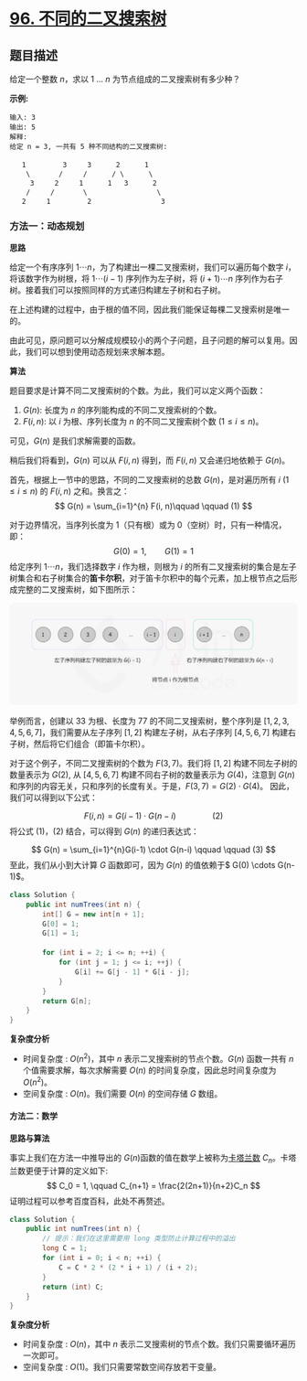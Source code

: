 # [96. 不同的二叉搜索树](https://leetcode-cn.com/problems/unique-binary-search-trees/)

## 题目描述

给定一个整数 *n*，求以 1 ... *n* 为节点组成的二叉搜索树有多少种？

**示例:**

```
输入: 3
输出: 5
解释:
给定 n = 3, 一共有 5 种不同结构的二叉搜索树:

   1         3     3      2      1
    \       /     /      / \      \
     3     2     1      1   3      2
    /     /       \                 \
   2     1         2                 3
```

### 方法一：动态规划

**思路**

给定一个有序序列 $1 \cdots n$，为了构建出一棵二叉搜索树，我们可以遍历每个数字 $i$，将该数字作为树根，将 $1 \cdots (i-1)$ 序列作为左子树，将 $(i+1) \cdots n$ 序列作为右子树。接着我们可以按照同样的方式递归构建左子树和右子树。

在上述构建的过程中，由于根的值不同，因此我们能保证每棵二叉搜索树是唯一的。

由此可见，原问题可以分解成规模较小的两个子问题，且子问题的解可以复用。因此，我们可以想到使用动态规划来求解本题。

**算法**

题目要求是计算不同二叉搜索树的个数。为此，我们可以定义两个函数：

1.  $G(n)$: 长度为 $n$ 的序列能构成的不同二叉搜索树的个数。
2.  $F(i, n)$: 以 $i$ 为根、序列长度为 $n$ 的不同二叉搜索树个数 ($1 \leq i \leq n$)。

可见，$G(n)$ 是我们求解需要的函数。

稍后我们将看到，$G(n)$ 可以从 $F(i, n)$ 得到，而 $F(i, n)$ 又会递归地依赖于 $G(n)$。

首先，根据上一节中的思路，不同的二叉搜索树的总数 $G(n)$，是对遍历所有 $i$ ($1 \le i \le n$) 的 $F(i, n)$ 之和。换言之：
$$
G(n) = \sum_{i=1}^{n} F(i, n)\qquad \qquad (1)
$$


对于边界情况，当序列长度为 1（只有根）或为 0（空树）时，只有一种情况，即：
$$
G(0) = 1, \qquad G(1) = 1
$$
给定序列 $1 \cdots n$，我们选择数字 $i$ 作为根，则根为 $i$ 的所有二叉搜索树的集合是左子树集合和右子树集合的**笛卡尔积**，对于笛卡尔积中的每个元素，加上根节点之后形成完整的二叉搜索树，如下图所示：

![fig1](img/96-1.png)

举例而言，创建以 33 为根、长度为 77 的不同二叉搜索树，整个序列是 $[1, 2, 3, 4, 5, 6, 7]$，我们需要从左子序列 $[1, 2]$ 构建左子树，从右子序列 $[4, 5, 6, 7]$ 构建右子树，然后将它们组合（即笛卡尔积）。

对于这个例子，不同二叉搜索树的个数为 $F(3, 7)$。我们将 $[1,2]$ 构建不同左子树的数量表示为 $G(2)$, 从 $[4, 5, 6, 7]$ 构建不同右子树的数量表示为 $G(4)$，注意到 $G(n)$ 和序列的内容无关，只和序列的长度有关。于是，$F(3,7) = G(2) \cdot G(4)$。 因此，我们可以得到以下公式：

$$
F(i, n) = G(i-1) \cdot G(n-i) \qquad \qquad (2)
$$
将公式 $(1)$，$(2)$ 结合，可以得到 $G(n)$ 的递归表达式：

$$
G(n) = \sum_{i=1}^{n}G(i-1) \cdot G(n-i) \qquad \qquad (3)
$$
至此，我们从小到大计算 $G$ 函数即可，因为 $G(n)$ 的值依赖于$ G(0) \cdots G(n-1)$。

```java
class Solution {
    public int numTrees(int n) {
        int[] G = new int[n + 1];
        G[0] = 1;
        G[1] = 1;

        for (int i = 2; i <= n; ++i) {
            for (int j = 1; j <= i; ++j) {
                G[i] += G[j - 1] * G[i - j];
            }
        }
        return G[n];
    }
}
```

**复杂度分析**

-   时间复杂度 : $O(n^2)$，其中 $n$ 表示二叉搜索树的节点个数。$G(n)$ 函数一共有 $n$ 个值需要求解，每次求解需要 $O(n)$ 的时间复杂度，因此总时间复杂度为 $O(n^2)$。
-   空间复杂度 : $O(n)$。我们需要 $O(n)$ 的空间存储 $G$ 数组。

#### 方法二：数学

**思路与算法**

事实上我们在方法一中推导出的 $G(n)$函数的值在数学上被称为[卡塔兰数](https://baike.baidu.com/item/catalan/7605685?fr=aladdin) $C_n$。卡塔兰数更便于计算的定义如下:
$$
C_0 = 1, \qquad C_{n+1} = \frac{2(2n+1)}{n+2}C_n
$$
证明过程可以参考百度百科，此处不再赘述。

```java
class Solution {
    public int numTrees(int n) {
        // 提示：我们在这里需要用 long 类型防止计算过程中的溢出
        long C = 1;
        for (int i = 0; i < n; ++i) {
            C = C * 2 * (2 * i + 1) / (i + 2);
        }
        return (int) C;
    }
}
```

**复杂度分析**

-   时间复杂度 : $O(n)$，其中 $n$ 表示二叉搜索树的节点个数。我们只需要循环遍历一次即可。
-   空间复杂度 : $O(1)$。我们只需要常数空间存放若干变量。

